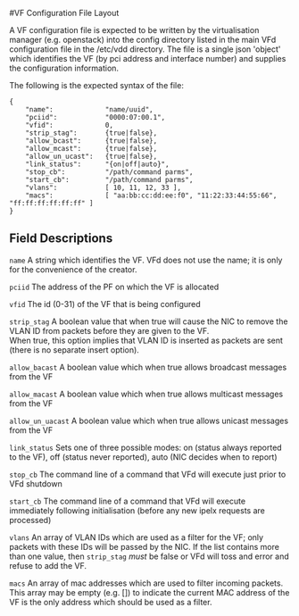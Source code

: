 
#VF Configuration File Layout


A VF configuration file is expected to be written by the virtualisation manager (e.g. openstack)
into the config directory listed in the main VFd configuration file in the /etc/vdd directory.
The file is a single json 'object' which identifies the VF (by pci address and interface number) and
supplies the configuration information. 

The following is the expected syntax of the file:



```
{
    "name":             "name/uuid",
    "pciid":            "0000:07:00.1",
    "vfid":             0,
    "strip_stag":       {true|false},
    "allow_bcast":      {true|false},
    "allow_mcast":      {true|false},
    "allow_un_ucast":   {true|false},
    "link_status":      "{on|off|auto}",
    "stop_cb":          "/path/command parms",
    "start_cb":         "/path/command parms",
    "vlans":            [ 10, 11, 12, 33 ],
    "macs":             [ "aa:bb:cc:dd:ee:f0", "11:22:33:44:55:66", "ff:ff:ff:ff:ff:ff" ]
}
```

## Field Descriptions

`name`		A string which identifies the VF. VFd does not use the name; it is only for the convenience of the creator.

`pciid`		The address of the PF on which the VF is allocated

`vfid`		The id (0-31) of the VF that is being configured

`strip_stag` A boolean value that when true will cause the NIC to remove the VLAN ID from packets before they are given to the VF.  
	When true, this option implies that VLAN ID is inserted as packets are sent (there is no separate insert option).

`allow_bacast` A boolean value which when true allows broadcast messages from the VF

`allow_macast` A boolean value which when true allows multicast messages from the VF

`allow_un_uacast` A boolean value which when true allows unicast messages from the VF

`link_status` Sets one of three possible modes: on (status always reported to the VF), off (status never reported), auto (NIC decides when to report)

`stop_cb`	The command line of a command that VFd will execute just prior to VFd shutdown

`start_cb`  The command line of a command that VFd will execute immediately following initialisation (before any new ipelx requests are processed)

`vlans`  An array of VLAN IDs which are used as a filter for the VF; only packets with these IDs will be passed by the NIC.  If the 
	list contains more than one value, then `strip_stag` *must* be false or VFd will toss and error and refuse to add the VF.

`macs`   An array of mac addresses which are used to filter incoming packets.  This array may be empty (e.g. []) to indicate the 
	current MAC address of the VF is the only address which should be used as a filter.
